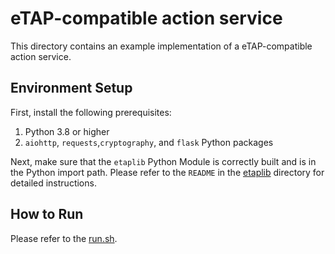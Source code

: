 # eTAP-compatible action service

This directory contains an example implementation of a eTAP-compatible action service.


## Environment Setup

First, install the following prerequisites:

1. Python 3.8 or higher
2. `aiohttp`, `requests`,`cryptography`, and `flask` Python packages


Next, make sure that the `etaplib` Python Module is correctly built and is in the Python import path. Please refer to the `README` in the [etaplib](../etaplib/) directory for detailed instructions.


## How to Run

Please refer to the [run.sh](run.sh).